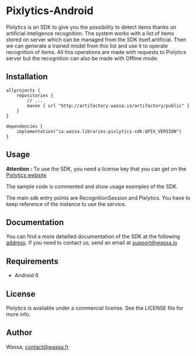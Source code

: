 # Pixlytics-Android

Pixlytics is an SDK to give you the possibility to detect items thanks on artificial inteligence recognition.
The system works with a list of items stored on server which can be managed from the SDK itself.artificial.
Then we can generate a trained model from this list and use it to operate recognition of items.
All this operations are made with requests to Pixlytics server but the recognition can also be made with Offline mode.

## Installation

```
allprojects {
    repositories {
        // ...
        maven { url "http://artifactory.wassa.io/artifactory/public" }
    }
}

dependencies {
    implementation("io.wassa.libraries:pixlytics-sdk:$PIX_VERSION")
}
```

## Usage

**Attention :** To use the SDK, you need a license key that you can get on the [Pixlytics website](https://www.pixlytics.io)

The sample code is commented and show usage exemples of the SDK.

The main sdk entry points are RecognitionSession and Pixlytics. You have to keep reference of the instance to use the service.

## Documentation

You can find a more detailled documentation of the SDK at the following [address](www.pixlytics.io/sdk/documentation).
If you need to contact us, send an email at support@wassa.io

## Requirements

* Android 6

## License

Pixlytics is available under a commercial license. See the LICENSE file for more info.

## Author

Wassa, contact@wassa.fr
